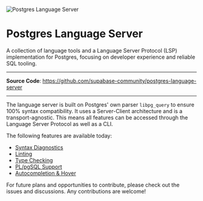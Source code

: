 ![Postgres Language Server](images/pls-github.png)

# Postgres Language Server

A collection of language tools and a Language Server Protocol (LSP) implementation for Postgres, focusing on developer experience and reliable SQL tooling.

---

**Source Code**: <a href="https://github.com/supabase-community/postgres-language-server" target="_blank">https://github.com/supabase-community/postgres-language-server</a>

---

The language server is built on Postgres' own parser `libpg_query` to ensure 100% syntax compatibility. It uses a Server-Client architecture and is a transport-agnostic. This means all features can be accessed through the Language Server Protocol as well as a CLI.

The following features are available today:

- [Syntax Diagnostics](/features/syntax_diagnostics)
- [Linting](/features/linting)
- [Type Checking](/features/type_checking)
- [PL/pgSQL Support](/features/plpgsql)
- [Autocompletion & Hover](/features/editor_features)

For future plans and opportunities to contribute, please check out the issues and discussions. Any contributions are welcome!
